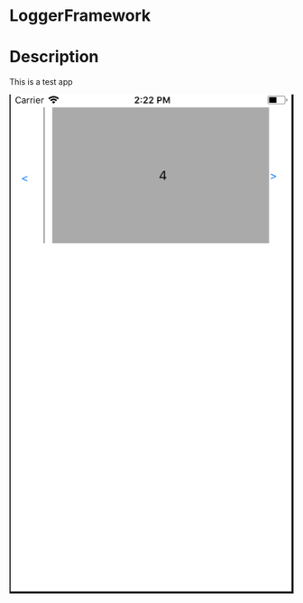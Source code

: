 # LoggerFramework
# Description
This is a test app

![Logger](https://github.com/huilgolsujay/LoggerFramework/blob/master/Logger.png?raw=true "Logger")


